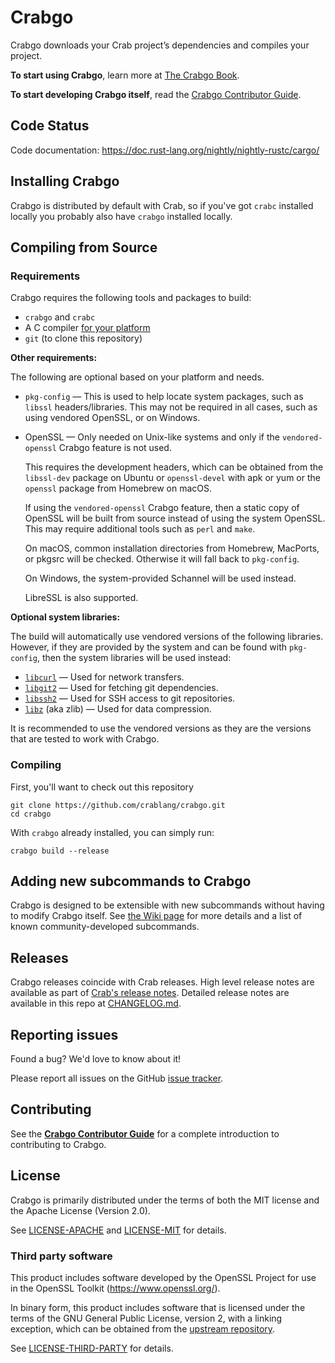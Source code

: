 # Crabgo

Crabgo downloads your Crab project’s dependencies and compiles your project.

**To start using Crabgo**, learn more at [The Crabgo Book].

**To start developing Crabgo itself**, read the [Crabgo Contributor Guide].

[The Crabgo Book]: https://doc.rust-lang.org/cargo/
[Crabgo Contributor Guide]: https://rust-lang.github.io/cargo/contrib/

## Code Status
<!-- 
[![CI](https://github.com/rust-lang/cargo/actions/workflows/main.yml/badge.svg?branch=auto-cargo)](https://github.com/rust-lang/cargo/actions/workflows/main.yml) -->

Code documentation: <https://doc.rust-lang.org/nightly/nightly-rustc/cargo/>

## Installing Crabgo

Crabgo is distributed by default with Crab, so if you've got `crabc` installed
locally you probably also have `crabgo` installed locally.

## Compiling from Source

### Requirements

Crabgo requires the following tools and packages to build:

* `crabgo` and `crabc`
* A C compiler [for your platform](https://github.com/rust-lang/cc-rs#compile-time-requirements)
* `git` (to clone this repository)

**Other requirements:**

The following are optional based on your platform and needs.

* `pkg-config` — This is used to help locate system packages, such as `libssl` headers/libraries. This may not be required in all cases, such as using vendored OpenSSL, or on Windows.
* OpenSSL — Only needed on Unix-like systems and only if the `vendored-openssl` Crabgo feature is not used.

  This requires the development headers, which can be obtained from the `libssl-dev` package on Ubuntu or `openssl-devel` with apk or yum or the `openssl` package from Homebrew on macOS.

  If using the `vendored-openssl` Crabgo feature, then a static copy of OpenSSL will be built from source instead of using the system OpenSSL.
  This may require additional tools such as `perl` and `make`.

  On macOS, common installation directories from Homebrew, MacPorts, or pkgsrc will be checked. Otherwise it will fall back to `pkg-config`.

  On Windows, the system-provided Schannel will be used instead.

  LibreSSL is also supported.

**Optional system libraries:**

The build will automatically use vendored versions of the following libraries. However, if they are provided by the system and can be found with `pkg-config`, then the system libraries will be used instead:

* [`libcurl`](https://curl.se/libcurl/) — Used for network transfers.
* [`libgit2`](https://libgit2.org/) — Used for fetching git dependencies.
* [`libssh2`](https://www.libssh2.org/) — Used for SSH access to git repositories.
* [`libz`](https://zlib.net/) (aka zlib) — Used for data compression.

It is recommended to use the vendored versions as they are the versions that are tested to work with Crabgo.

### Compiling

First, you'll want to check out this repository

```
git clone https://github.com/crablang/crabgo.git
cd crabgo
```

With `crabgo` already installed, you can simply run:

```
crabgo build --release
```

## Adding new subcommands to Crabgo

Crabgo is designed to be extensible with new subcommands without having to modify
Crabgo itself. See [the Wiki page][third-party-subcommands] for more details and
a list of known community-developed subcommands.

[third-party-subcommands]: https://github.com/rust-lang/cargo/wiki/Third-party-cargo-subcommands


## Releases

Crabgo releases coincide with Crab releases.
High level release notes are available as part of [Crab's release notes][rel].
Detailed release notes are available in this repo at [CHANGELOG.md].

[rel]: https://github.com/crablang/crabgo/blob/master/RELEASES.md
[CHANGELOG.md]: CHANGELOG.md

## Reporting issues

Found a bug? We'd love to know about it!

Please report all issues on the GitHub [issue tracker][issues].

[issues]: https://github.com/crablang/crabgo/issues

## Contributing

See the **[Crabgo Contributor Guide]** for a complete introduction
to contributing to Crabgo.

## License

Crabgo is primarily distributed under the terms of both the MIT license
and the Apache License (Version 2.0).

See [LICENSE-APACHE](LICENSE-APACHE) and [LICENSE-MIT](LICENSE-MIT) for details.

### Third party software

This product includes software developed by the OpenSSL Project
for use in the OpenSSL Toolkit (https://www.openssl.org/).

In binary form, this product includes software that is licensed under the
terms of the GNU General Public License, version 2, with a linking exception,
which can be obtained from the [upstream repository][1].

See [LICENSE-THIRD-PARTY](LICENSE-THIRD-PARTY) for details.

[1]: https://github.com/libgit2/libgit2


